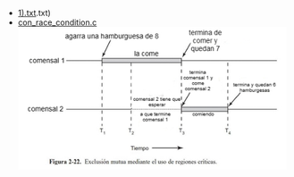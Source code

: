 - [1).txt](/TP3/1).txt)
- [con_race_condition.c](/TP3/con_race_condition.c)
![Imagen](/TP3/imagen.jpg)
